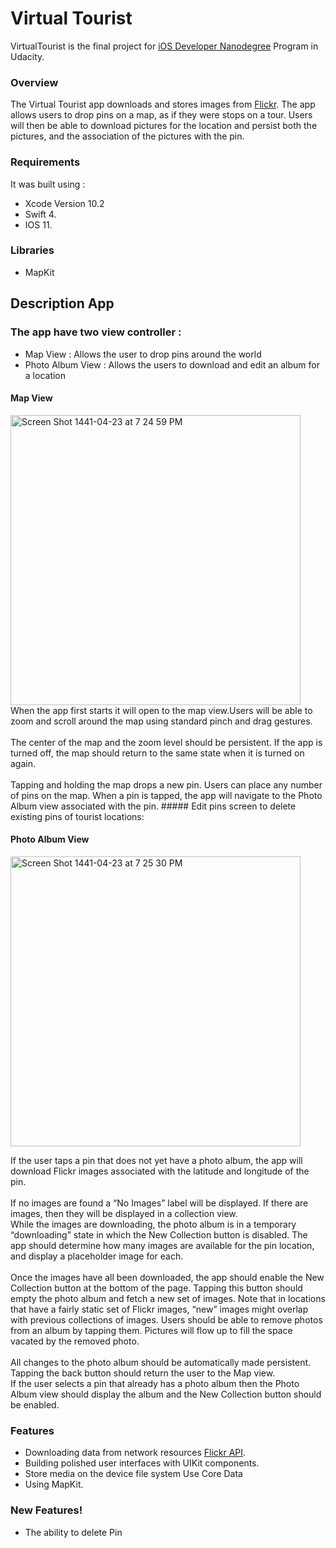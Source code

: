 # Virtual Tourist
VirtualTourist is the final project for [iOS Developer Nanodegree](https://www.udacity.com/course/ios-developer-nanodegree--nd003) Program in Udacity.
### Overview
The Virtual Tourist app downloads and stores images from [Flickr](https://www.flickr.com). The app allows users to drop pins on a map, as if they were stops on a tour. Users will then be able to download pictures for the location and persist both the pictures, and the association of the pictures with the pin.
### Requirements
It was built using :
- Xcode Version 10.2 
- Swift 4.
 - IOS 11.
 ### Libraries
 - MapKit
 ## Description App 
 ### The app have two view controller :
- Map View : Allows the user to drop pins around the world
- Photo Album View : Allows the users to download and edit an album for a location
#### Map View 
 <img width="464" alt="Screen Shot 1441-04-23 at 7 24 59 PM" src="https://user-images.githubusercontent.com/47195049/71269205-cd36b000-235f-11ea-84c7-073faf0ded46.png">
 When the app first starts it will open to the map view.Users will be able to zoom and scroll around the map using standard pinch and drag gestures.<br/><br/> 
The center of the map and the zoom level should be persistent. If the app is turned off, the map should return to the same state when it is turned on again.<br/><br/>
Tapping and holding the map drops a new pin. Users can place any number of pins on the map.
When a pin is tapped, the app will navigate to the Photo Album view associated with the pin.
##### Edit pins screen to delete existing pins of tourist locations:

#### Photo Album View 
<img width="464" alt="Screen Shot 1441-04-23 at 7 25 30 PM" src="https://user-images.githubusercontent.com/47195049/71270439-9f9f3600-2362-11ea-9bf4-0f085b1ad0fd.png"><br/>

If the user taps a pin that does not yet have a photo album, the app will download Flickr images associated with the latitude and longitude of the pin.<br/><br/>
If no images are found a “No Images” label will be displayed.
If there are images, then they will be displayed in a collection view.<br/>
While the images are downloading, the photo album is in a temporary “downloading” state in which the New Collection button is disabled. The app should determine how many images are available for the pin location, and display a placeholder image for each.<br/><br/>
Once the images have all been downloaded, the app should enable the New
Collection button at the bottom of the
page. Tapping this button should empty the photo album and fetch a new set of images. Note that in locations that have a fairly static set of Flickr images, “new” images might overlap with previous collections of images.
Users should be able to remove photos from an album by tapping them. Pictures will flow up to fill the space vacated by the removed photo.<br/><br/>
All changes to the photo album should be automatically made persistent.
Tapping the back button should return the user to the Map view.<br/>
If the user selects a pin that already has a photo album then the Photo Album view should display the album and the New Collection button should be enabled.
 
### Features
  - Downloading data from network resources [Flickr API](https://www.flickr.com/services/api/).
 - Building polished user interfaces with UIKit components.
- Store media on the device file system Use Core Data
 - Using MapKit.
### New Features!

  - The ability to delete Pin
  
